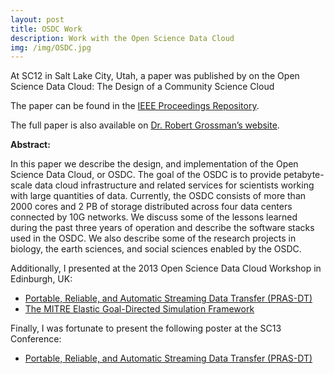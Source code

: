 ```yaml
---
layout: post
title: OSDC Work
description: Work with the Open Science Data Cloud
img: /img/OSDC.jpg
---
```


At SC12 in Salt Lake City, Utah, a paper was published by on the Open Science Data Cloud: The Design of a Community Science Cloud

The paper can be found in the <a href="http://www.computer.org/csdl/proceedings/sccompanion/2012/4956/00/4956b051-abs.html" target="blank"> IEEE Proceedings Repository</a>.

The full paper is also available on <a href="http://papers.rgrossman.com/proc-127.pdf" target="blank">Dr. Robert Grossman’s website</a>.

**Abstract:**

In this paper we describe the design, and implementation of the Open Science Data Cloud, or OSDC. The goal of the OSDC is to provide petabyte-scale data cloud infrastructure and related services for scientists working with large quantities of data. Currently, the OSDC consists of more than 2000 cores and 2 PB of storage distributed across four data centers connected by 10G networks. We discuss some of the lessons learned during the past three years of operation and describe the software stacks used in the OSDC. We also describe some of the research projects in biology, the earth sciences, and social sciences enabled by the OSDC.

Additionally, I presented at the 2013 Open Science Data Cloud Workshop in Edinburgh, UK:
* [Portable, Reliable, and Automatic Streaming Data Transfer (PRAS-DT)](/content/2013osdcworkshop-prasdt.pdf)
* [The MITRE Elastic Goal-Directed Simulation Framework](/content/ceh_osdcworkshop_approved.pdf)

Finally, I was fortunate to present the following poster at the SC13 Conference:
* [Portable, Reliable, and Automatic Streaming Data Transfer (PRAS-DT)](/content/SC-osdc-poster.pdf)